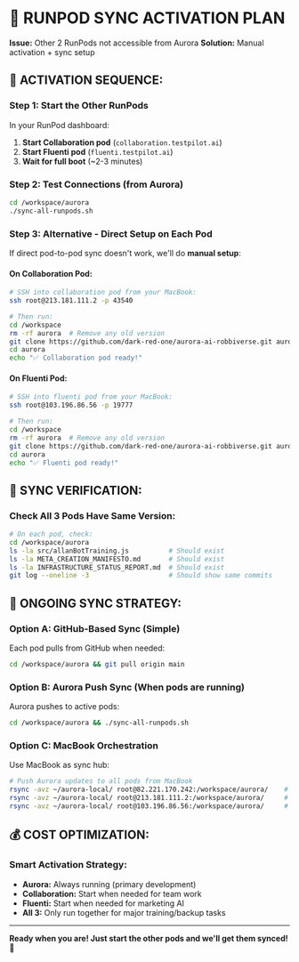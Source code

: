 # 🚀 RUNPOD SYNC ACTIVATION PLAN
**Issue:** Other 2 RunPods not accessible from Aurora
**Solution:** Manual activation + sync setup

## 🎯 ACTIVATION SEQUENCE:

### **Step 1: Start the Other RunPods**
In your RunPod dashboard:
1. **Start Collaboration pod** (`collaboration.testpilot.ai`)
2. **Start Fluenti pod** (`fluenti.testpilot.ai`)
3. **Wait for full boot** (~2-3 minutes)

### **Step 2: Test Connections (from Aurora)**
```bash
cd /workspace/aurora
./sync-all-runpods.sh
```

### **Step 3: Alternative - Direct Setup on Each Pod**
If direct pod-to-pod sync doesn't work, we'll do **manual setup**:

#### **On Collaboration Pod:**
```bash
# SSH into collaboration pod from your MacBook:
ssh root@213.181.111.2 -p 43540

# Then run:
cd /workspace
rm -rf aurora  # Remove any old version
git clone https://github.com/dark-red-one/aurora-ai-robbiverse.git aurora
cd aurora
echo "✅ Collaboration pod ready!"
```

#### **On Fluenti Pod:**
```bash
# SSH into fluenti pod from your MacBook:
ssh root@103.196.86.56 -p 19777

# Then run:
cd /workspace  
rm -rf aurora  # Remove any old version
git clone https://github.com/dark-red-one/aurora-ai-robbiverse.git aurora
cd aurora
echo "✅ Fluenti pod ready!"
```

## 🔧 SYNC VERIFICATION:

### **Check All 3 Pods Have Same Version:**
```bash
# On each pod, check:
cd /workspace/aurora
ls -la src/allanBotTraining.js          # Should exist
ls -la META_CREATION_MANIFESTO.md       # Should exist
ls -la INFRASTRUCTURE_STATUS_REPORT.md  # Should exist
git log --oneline -3                    # Should show same commits
```

## 🎯 ONGOING SYNC STRATEGY:

### **Option A: GitHub-Based Sync (Simple)**
Each pod pulls from GitHub when needed:
```bash
cd /workspace/aurora && git pull origin main
```

### **Option B: Aurora Push Sync (When pods are running)**
Aurora pushes to active pods:
```bash
cd /workspace/aurora && ./sync-all-runpods.sh
```

### **Option C: MacBook Orchestration**
Use MacBook as sync hub:
```bash
# Push Aurora updates to all pods from MacBook
rsync -avz ~/aurora-local/ root@82.221.170.242:/workspace/aurora/    # Aurora
rsync -avz ~/aurora-local/ root@213.181.111.2:/workspace/aurora/     # Collaboration  
rsync -avz ~/aurora-local/ root@103.196.86.56:/workspace/aurora/     # Fluenti
```

## 💰 COST OPTIMIZATION:

### **Smart Activation Strategy:**
- **Aurora:** Always running (primary development)
- **Collaboration:** Start when needed for team work
- **Fluenti:** Start when needed for marketing AI
- **All 3:** Only run together for major training/backup tasks

---
**Ready when you are! Just start the other pods and we'll get them synced! 🚀**
